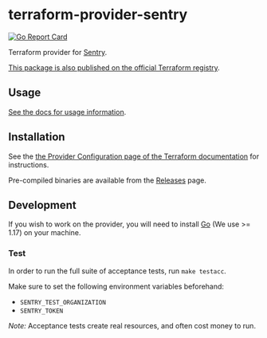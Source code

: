 # terraform-provider-sentry

[![Go Report Card](https://goreportcard.com/badge/github.com/jianyuan/terraform-provider-sentry)](https://goreportcard.com/report/github.com/jianyuan/terraform-provider-sentry)

Terraform provider for [Sentry](https://sentry.io).

[This package is also published on the official Terraform registry](https://registry.terraform.io/providers/jianyuan/sentry/latest).

## Usage

[See the docs for usage information](./docs).

## Installation

See the [the Provider Configuration page of the Terraform documentation](https://www.terraform.io/docs/configuration/providers.html#third-party-plugins) for instructions.

Pre-compiled binaries are available from the [Releases](https://github.com/jianyuan/terraform-provider-sentry/releases) page.

## Development

If you wish to work on the provider, you will need to install [Go](https://go.dev/doc/install) (We use >= 1.17) on your machine.

### Test

In order to run the full suite of acceptance tests, run `make testacc`.

Make sure to set the following environment variables beforehand:

- `SENTRY_TEST_ORGANIZATION`
- `SENTRY_TOKEN`

*Note:* Acceptance tests create real resources, and often cost money to run.
